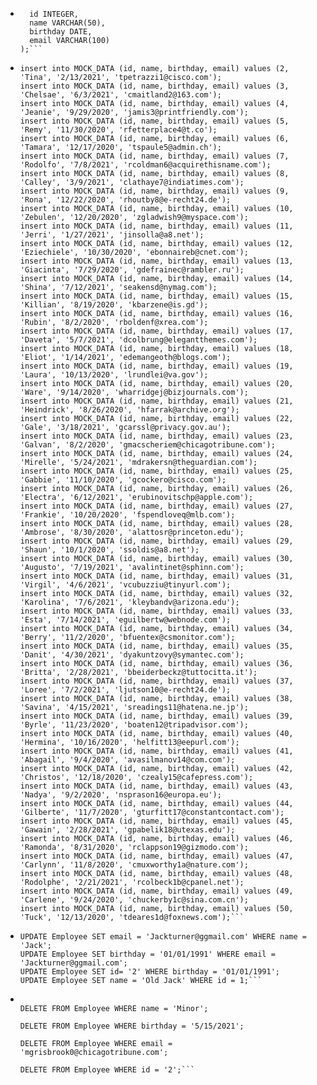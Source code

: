 * ```CREATE TABLE employee (
  	id INTEGER,
  	name VARCHAR(50),
  	birthday DATE,
  	email VARCHAR(100)
  );```

* ``` insert into MOCK_DATA (id, name, birthday, email) values (1, 'Minor', '5/15/2021', 'mgrisbrook0@chicagotribune.com');
  insert into MOCK_DATA (id, name, birthday, email) values (2, 'Tina', '2/13/2021', 'tpetrazzi1@cisco.com');
  insert into MOCK_DATA (id, name, birthday, email) values (3, 'Chelsae', '6/3/2021', 'cmaitland2@163.com');
  insert into MOCK_DATA (id, name, birthday, email) values (4, 'Jeanie', '9/29/2020', 'jamis3@printfriendly.com');
  insert into MOCK_DATA (id, name, birthday, email) values (5, 'Remy', '11/30/2020', 'rfetterplace4@t.co');
  insert into MOCK_DATA (id, name, birthday, email) values (6, 'Tamara', '12/17/2020', 'tspaule5@admin.ch');
  insert into MOCK_DATA (id, name, birthday, email) values (7, 'Rodolfo', '7/8/2021', 'rcoldman6@acquirethisname.com');
  insert into MOCK_DATA (id, name, birthday, email) values (8, 'Calley', '3/9/2021', 'clathaye7@indiatimes.com');
  insert into MOCK_DATA (id, name, birthday, email) values (9, 'Rona', '12/22/2020', 'rhoutby8@e-recht24.de');
  insert into MOCK_DATA (id, name, birthday, email) values (10, 'Zebulen', '12/20/2020', 'zgladwish9@myspace.com');
  insert into MOCK_DATA (id, name, birthday, email) values (11, 'Jerri', '1/27/2021', 'jinsolla@a8.net');
  insert into MOCK_DATA (id, name, birthday, email) values (12, 'Eziechiele', '10/30/2020', 'ebonnaireb@cnet.com');
  insert into MOCK_DATA (id, name, birthday, email) values (13, 'Giacinta', '7/29/2020', 'gdefrainec@rambler.ru');
  insert into MOCK_DATA (id, name, birthday, email) values (14, 'Shina', '7/12/2021', 'seakensd@nymag.com');
  insert into MOCK_DATA (id, name, birthday, email) values (15, 'Killian', '8/19/2020', 'kbarzene@is.gd');
  insert into MOCK_DATA (id, name, birthday, email) values (16, 'Rubin', '8/2/2020', 'rboldenf@xrea.com');
  insert into MOCK_DATA (id, name, birthday, email) values (17, 'Daveta', '5/7/2021', 'dcolbrung@elegantthemes.com');
  insert into MOCK_DATA (id, name, birthday, email) values (18, 'Eliot', '1/14/2021', 'edemangeoth@blogs.com');
  insert into MOCK_DATA (id, name, birthday, email) values (19, 'Laura', '10/13/2020', 'lrundlei@va.gov');
  insert into MOCK_DATA (id, name, birthday, email) values (20, 'Ware', '9/14/2020', 'wharridgej@bizjournals.com');
  insert into MOCK_DATA (id, name, birthday, email) values (21, 'Heindrick', '8/26/2020', 'hfarrak@archive.org');
  insert into MOCK_DATA (id, name, birthday, email) values (22, 'Gale', '3/18/2021', 'gcarssl@privacy.gov.au');
  insert into MOCK_DATA (id, name, birthday, email) values (23, 'Galvan', '8/2/2020', 'gmacscheriem@chicagotribune.com');
  insert into MOCK_DATA (id, name, birthday, email) values (24, 'Mirelle', '5/24/2021', 'mdrakersn@theguardian.com');
  insert into MOCK_DATA (id, name, birthday, email) values (25, 'Gabbie', '11/10/2020', 'gcockero@cisco.com');
  insert into MOCK_DATA (id, name, birthday, email) values (26, 'Electra', '6/12/2021', 'erubinovitschp@apple.com');
  insert into MOCK_DATA (id, name, birthday, email) values (27, 'Frankie', '10/20/2020', 'fspendloveq@mlb.com');
  insert into MOCK_DATA (id, name, birthday, email) values (28, 'Ambrose', '8/30/2020', 'alattosr@princeton.edu');
  insert into MOCK_DATA (id, name, birthday, email) values (29, 'Shaun', '10/1/2020', 'ssoldis@a8.net');
  insert into MOCK_DATA (id, name, birthday, email) values (30, 'Augusto', '7/19/2021', 'avalintinet@sphinn.com');
  insert into MOCK_DATA (id, name, birthday, email) values (31, 'Virgil', '4/6/2021', 'vcubuzziu@tinyurl.com');
  insert into MOCK_DATA (id, name, birthday, email) values (32, 'Karolina', '7/6/2021', 'kleybandv@arizona.edu');
  insert into MOCK_DATA (id, name, birthday, email) values (33, 'Esta', '7/14/2021', 'eguilbertw@webnode.com');
  insert into MOCK_DATA (id, name, birthday, email) values (34, 'Berry', '11/2/2020', 'bfuentex@csmonitor.com');
  insert into MOCK_DATA (id, name, birthday, email) values (35, 'Danit', '4/30/2021', 'dyakuntzovy@symantec.com');
  insert into MOCK_DATA (id, name, birthday, email) values (36, 'Britta', '2/28/2021', 'bbeiderbeckz@tuttocitta.it');
  insert into MOCK_DATA (id, name, birthday, email) values (37, 'Loree', '7/2/2021', 'ljutson10@e-recht24.de');
  insert into MOCK_DATA (id, name, birthday, email) values (38, 'Savina', '4/15/2021', 'sreadings11@hatena.ne.jp');
  insert into MOCK_DATA (id, name, birthday, email) values (39, 'Byrle', '11/23/2020', 'boaten12@tripadvisor.com');
  insert into MOCK_DATA (id, name, birthday, email) values (40, 'Hermina', '10/16/2020', 'helfitt13@eepurl.com');
  insert into MOCK_DATA (id, name, birthday, email) values (41, 'Abagail', '9/4/2020', 'avasilmanov14@com.com');
  insert into MOCK_DATA (id, name, birthday, email) values (42, 'Christos', '12/18/2020', 'czealy15@cafepress.com');
  insert into MOCK_DATA (id, name, birthday, email) values (43, 'Nadya', '9/2/2020', 'nsprason16@europa.eu');
  insert into MOCK_DATA (id, name, birthday, email) values (44, 'Gilberte', '11/7/2020', 'gturfitt17@constantcontact.com');
  insert into MOCK_DATA (id, name, birthday, email) values (45, 'Gawain', '2/28/2021', 'gpabelik18@utexas.edu');
  insert into MOCK_DATA (id, name, birthday, email) values (46, 'Ramonda', '8/31/2020', 'rclappson19@gizmodo.com');
  insert into MOCK_DATA (id, name, birthday, email) values (47, 'Carlynn', '11/8/2020', 'cmuxworthy1a@nature.com');
  insert into MOCK_DATA (id, name, birthday, email) values (48, 'Rodolphe', '2/21/2021', 'rcolbeck1b@cpanel.net');
  insert into MOCK_DATA (id, name, birthday, email) values (49, 'Carlene', '9/24/2020', 'chuckerby1c@sina.com.cn');
  insert into MOCK_DATA (id, name, birthday, email) values (50, 'Tuck', '12/13/2020', 'tdeares1d@foxnews.com');```
  
* ```UPDATE Employee SET name = 'Jack' WHERE id = 1;
  UPDATE Employee SET email = 'Jackturner@ggmail.com' WHERE name = 'Jack';
  UPDATE Employee SET birthday = '01/01/1991' WHERE email = 'Jackturner@ggmail.com';
  UPDATE Employee SET id= '2' WHERE birthday = '01/01/1991';
  UPDATE Employee SET name = 'Old Jack' WHERE id = 1;```

* ```DELETE FROM Employee WHERE id = '1';

  DELETE FROM Employee WHERE name = 'Minor';

  DELETE FROM Employee WHERE birthday = '5/15/2021';

  DELETE FROM Employee WHERE email = 'mgrisbrook0@chicagotribune.com';

  DELETE FROM Employee WHERE id = '2';```
